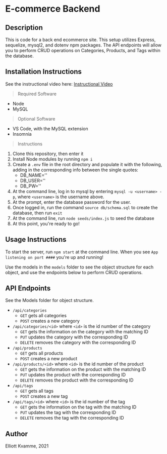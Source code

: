 # E-commerce Backend

## Description
This is code for a back end ecommerce site. This setup utilizes Express, sequelize, mysql2, and dotenv npm packages. The API endpoints will allow you to perform CRUD operations on Categories, Products, and Tags within the database.

## Installation Instructions
See the instructional video here: [Instructional Video](https://youtu.be/7mMPFUTNeNI)

> Required Software
- Node
- MySQL

> Optional Software
- VS Code, with the MySQL extension
- Insomnia

> Instructions
1. Clone this repository, then enter it
2. Install Node modules by running `npm i`
3. Create a `.env` file in the root directory and populate it with the following, adding in the corresponding info between the single quotes:
    - DB_NAME=''
    - DB_USER=''
    - DB_PW=''
4. At the command line, log in to mysql by entering `mysql -u <username> -p`, where `<username>` is the username above.
5. At the prompt, enter the database password for the user.
6. Once logged in, run the command `source db/schema.sql` to create the database, then run `exit`
7. At the command line, run `node seeds/index.js` to seed the database
8. At this point, you're ready to go!


## Usage Instructions
To start the server, run `npm start` at the command line. When you see `App listening on port ####` you're up and running!

Use the models in the `models` folder to see the object structure for each object, and use the endpoints below to perform CRUD operations.


## API Endpoints
See the Models folder for object structure.

- `/api/categories`
    - `GET` gets all categories
    - `POST` creates a new category
- `/api/categories/<id>` where `<id>` is the id number of the category
    - `GET` gets the information on the category with the matching ID
    - `PUT` updates the category with the corresponding ID
    - `DELETE` removes the category with the corresponding ID
- `/api/products`
    - `GET` gets all products
    - `POST` creates a new product
- `/api/products/<id>` where `<id>` is the id number of the product
    - `GET` gets the information on the product with the matching ID
    - `PUT` updates the product with the corresponding ID
    - `DELETE` removes the product with the corresponding ID
- `/api/tags`
    - `GET` gets all tags
    - `POST` creates a new tag
- `/api/tags/<id>` where `<id>` is the id number of the tag
    - `GET` gets the information on the tag with the matching ID
    - `PUT` updates the tag with the corresponding ID
    - `DELETE` removes the tag with the corresponding ID


## Author
Elliott Kvamme, 2021


